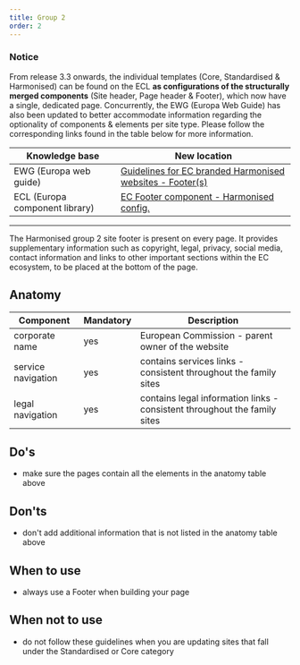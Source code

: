 ```yaml
---
title: Group 2
order: 2
---
```

### Notice

From release 3.3 onwards, the individual templates (Core, Standardised & Harmonised) can be found on the ECL **as configurations of the structurally merged components** (Site header, Page header & Footer), which now have a single, dedicated page. Concurrently, the EWG (Europa Web Guide) has also been updated to better accommodate information regarding the optionality of components & elements per site type. Please follow the corresponding links found in the table below for more information.

| Knowledge base                 | New location                                                                                                                                   |
| ------------------------------ | ---------------------------------------------------------------------------------------------------------------------------------------------- |
| EWG (Europa web guide)         | [Guidelines for EC branded Harmonised websites - Footer(s)](https://wikis.ec.europa.eu/display/WEBGUIDE/EC+branded+harmonised+websites+design) |
| ECL (Europa component library) | [EC Footer component - Harmonised config.](https://ec.europa.eu/component-library/ec/components/footer/usage/#harmonised)                      |

---

The Harmonised group 2 site footer is present on every page. It provides supplementary information such as copyright, legal, privacy, social media, contact information and links to other important sections within the EC ecosystem, to be placed at the bottom of the page.

## Anatomy

| Component          | Mandatory | Description                                                               |
| ------------------ | --------- | ------------------------------------------------------------------------- |
| corporate name     | yes       | European Commission - parent owner of the website                         |
| service navigation | yes       | contains services links - consistent throughout the family sites          |
| legal navigation   | yes       | contains legal information links - consistent throughout the family sites |

## Do's

- make sure the pages contain all the elements in the anatomy table above

## Don'ts

- don't add additional information that is not listed in the anatomy table above

## When to use

- always use a Footer when building your page

## When not to use

- do not follow these guidelines when you are updating sites that fall under the Standardised or Core category
